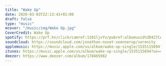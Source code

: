 ```yaml
---
title: "Wake Up"
date: 2020-03-03T22:13:41+01:00
draft: false
type: "music"
mcover: "/music/img/Wake Up.jpg"
CoverCredit: Wake Up
spotify: https://prf.hn/click/camref:1101ljvYv/pubref:albumuuid%3D427CA12A-A675-4F54-AA1A80EA872491B2/destination:https://open.spotify.com/album/7M2j7DrqPpMYMkxe957Ra0
soundcloud: https://soundcloud.com/jonathan-noxet-soennerup/serenity
applemusic: https://music.apple.com/us/album/wake-up-single/1535115694?uo=4
itunes: https://music.apple.com/us/album/wake-up-single/1535115694?uo=4&app=itunes&at=1001lry3&ct=dashboard
deezer: https://www.deezer.com/album/178465982
---
```


